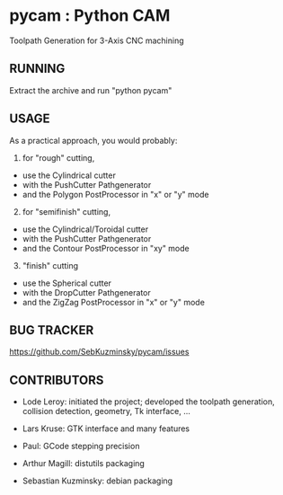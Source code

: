 pycam : Python CAM
==================

Toolpath Generation for 3-Axis CNC machining


## RUNNING

Extract the archive and run "python pycam"


## USAGE

As a practical approach, you would probably: 

1) for "rough" cutting,
* use the Cylindrical cutter 
* with the PushCutter Pathgenerator 
* and the Polygon PostProcessor in "x" or "y" mode 

2) for "semifinish" cutting,
* use the Cylindrical/Toroidal cutter 
* with the PushCutter Pathgenerator 
* and the Contour PostProcessor in "xy" mode 

3) "finish" cutting
* use the Spherical cutter 
* with the DropCutter Pathgenerator 
* and the ZigZag PostProcessor in "x" or "y" mode



## BUG TRACKER

https://github.com/SebKuzminsky/pycam/issues


## CONTRIBUTORS

* Lode Leroy: initiated the project; developed the toolpath generation,
  collision detection, geometry, Tk interface, ...

* Lars Kruse: GTK interface and many features

* Paul: GCode stepping precision

* Arthur Magill: distutils packaging

* Sebastian Kuzminsky: debian packaging

